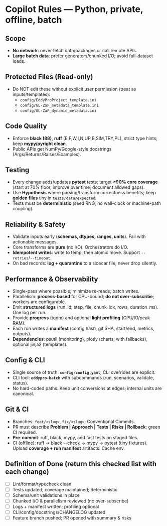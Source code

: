 # Copilot Rules — Python, private, offline, batch

## Scope
- **No network**: never fetch data/packages or call remote APIs.
- **Large batch data**: prefer generators/chunked I/O; avoid full-dataset loads.

## Protected Files (Read-only)
- Do NOT edit these without explicit user permission (treat as inputs/templates):
	- `config/EddyProProject_template.ini`
	- `config/GL-ZaF_metadata_template.ini`
	- `config/GL-ZaF_dynamic_metadata.ini`

## Code Quality
- Enforce **black (88)**, **ruff** (E,F,W,I,N,UP,B,SIM,TRY,PL), strict type hints; keep **mypy/pyright clean**.
- Public APIs get NumPy/Google-style docstrings (Args/Returns/Raises/Examples).

## Testing
- Every change adds/updates **pytest** tests; target **≥90% core coverage** (start at 70% floor, improve over time; document allowed gaps).
- Use **Hypothesis** where parsing/transform correctness benefits; keep **golden files** tiny in `tests/data/expected`.
- Tests must be **deterministic** (seed RNG; no wall-clock or machine-path coupling).

## Reliability & Safety
- Validate inputs early (**schemas, dtypes, ranges, units**). Fail with actionable messages.
- Core transforms are **pure** (no I/O). Orchestrators do I/O.
- **Idempotent writes**: write to temp, then atomic move. Support `--retries`/`--timeout`.
- On bad records: **log + quarantine** to a sidecar file; never drop silently.

## Performance & Observability
- Single-pass where possible; minimize re-reads; batch writes.
- Parallelism: **process-based** for CPU-bound; **do not over-subscribe**; workers are configurable.
- Emit **structured logs** (run_id, step, file, chunk_idx, rows, duration_ms). One log per run.
- Provide **progress** (tqdm) and optional **light profiling** (CPU/IO/peak RAM).
- Each run writes a **manifest** (config hash, git SHA, start/end, metrics, outputs).
- **Dependencies**: psutil (monitoring), plotly (charts, with fallbacks), optional jinja2 (templates).

## Config & CLI
- Single source of truth: **`config/config.yaml`**; CLI overrides are explicit.
- CLI tool: **`eddypro-batch`** with subcommands (run, scenarios, validate, status).
- No hard-coded paths. Keep unit conversions at edges; internal units are canonical.

## Git & CI
- Branches: `feat/<slug>`, `fix/<slug>`; Conventional Commits.
- PR must describe **Problem | Approach | Tests | Risks | Rollback**; green CI required.
- **Pre-commit**: ruff, black, mypy, and fast tests on staged files.
- CI (offline): ruff → black --check → mypy → pytest (tiny fixtures). Upload **coverage + run manifest** artifacts. Cache env.

## Definition of Done (return this checked list with each change)
- [ ] Lint/format/typecheck clean
- [ ] Tests updated; coverage maintained; deterministic
- [ ] Schema/unit validations in place
- [ ] Chunked I/O & parallelism reviewed (no over-subscribe)
- [ ] Logs + manifest written; profiling optional
- [ ] CLI/config/docstrings/CHANGELOG updated
- [ ] Feature branch pushed; PR opened with summary & risks
